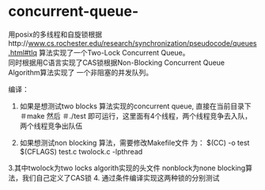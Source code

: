 # concurrent-queue-
用posix的多线程和自旋锁根据http://www.cs.rochester.edu/research/synchronization/pseudocode/queues.html#tlq 
算法实现了一个Two-Lock Concurrent Queue。  
同时根据用C语言实现了CAS锁根据Non-Blocking Concurrent Queue Algorithm算法实现了 一个非阻塞的并发队列。

编译：
1. 如果是想测试two blocks 算法实现的concurrent queue, 直接在当前目录下
＃make
然后
＃./test
即可运行，这里面有4个线程，两个线程竞争去入队，两个线程竞争出队伍

2. 如果想测试non blocking 算法，需要修改Makefile文件
为：
 $(CC)  -o  test $(CFLAGS) test.c twolock.c -lpthread

3.其中twolock为two locks algorith实现的头文件
       nonblock为none blocking算法，我们自己定义了CAS锁
4. 通过条件编译实现这两种锁的分别测试
